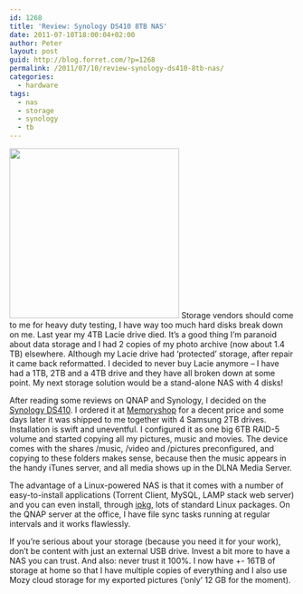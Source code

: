 ```yaml
---
id: 1268
title: 'Review: Synology DS410 8TB NAS'
date: 2011-07-10T18:00:04+02:00
author: Peter
layout: post
guid: http://blog.forret.com/?p=1268
permalink: /2011/07/10/review-synology-ds410-8tb-nas/
categories:
  - hardware
tags:
  - nas
  - storage
  - synology
  - tb
---
```

[<img loading="lazy" class="size-medium wp-image-1269 alignright" title="Synology" src="http://blog2.forret.com/wp-content/uploads/2011/07/IMG_14711-300x300.jpg" alt="" width="300" height="300" srcset="https://blog.forret.com/wp-content/uploads/2011/07/IMG_14711-300x300.jpg 300w, https://blog.forret.com/wp-content/uploads/2011/07/IMG_14711-150x150.jpg 150w, https://blog.forret.com/wp-content/uploads/2011/07/IMG_14711.jpg 1024w" sizes="(max-width: 300px) 100vw, 300px" />](http://blog2.forret.com/wp-content/uploads/2011/07/IMG_14711.jpg) Storage vendors should come to me for heavy duty testing, I have way too much hard disks break down on me. Last year my 4TB Lacie drive died. It&#8217;s a good thing I&#8217;m paranoid about data storage and I had 2 copies of my photo archive (now about 1.4 TB) elsewhere. Although my Lacie drive had &#8216;protected&#8217; storage, after repair it came back reformatted. I decided to never buy Lacie anymore &#8211; I have had a 1TB, 2TB and a 4TB drive and they have all broken down at some point. My next storage solution would be a stand-alone NAS with 4 disks!

After reading some reviews on QNAP and Synology, I decided on the [Synology DS410](http://www.synology.com/products/product.php?product_name=DS410&lang=enu). I ordered it at [Memoryshop](http://www.memoryshop.be/product/105185/synology-ds410.html) for a decent price and some days later it was shipped to me together with 4 Samsung 2TB drives. Installation is swift and uneventful. I configured it as one big 6TB RAID-5 volume and started copying all my pictures, music and movies. The device comes with the shares /music, /video and /pictures preconfigured, and copying to these folders makes sense, because then the music appears in the handy iTunes server, and all media shows up in the DLNA Media Server.

The advantage of a Linux-powered NAS is that it comes with a number of easy-to-install applications (Torrent Client, MySQL, LAMP stack web server) and you can even install, through [ipkg](http://en.wikipedia.org/wiki/Ipkg), lots of standard Linux packages. On the QNAP server at the office, I have file sync tasks running at regular intervals and it works flawlessly.

If you&#8217;re serious about your storage (because you need it for your work), don&#8217;t be content with just an external USB drive. Invest a bit more to have a NAS you can trust. And also: never trust it 100%. I now have +- 16TB of storage at home so that I have multiple copies of everything and I also use Mozy cloud storage for my exported pictures (&#8216;only&#8217; 12 GB for the moment).